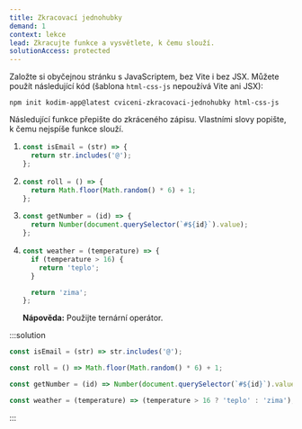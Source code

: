```yaml
---
title: Zkracovací jednohubky
demand: 1
context: lekce
lead: Zkracujte funkce a vysvětlete, k čemu slouží.
solutionAccess: protected
---
```


Založte si obyčejnou stránku s JavaScriptem, bez Vite i bez JSX. Můžete použít následující kód (šablona `html-css-js` nepoužívá Vite ani JSX):
  ```shell
  npm init kodim-app@latest cviceni-zkracovaci-jednohubky html-css-js
  ```

Následující funkce přepište do zkráceného zápisu. Vlastními slovy popište, k čemu nejspíše funkce slouží.

1.  ```js
    const isEmail = (str) => {
      return str.includes('@');
    };
    ```
1.  ```js
    const roll = () => {
      return Math.floor(Math.random() * 6) + 1;
    };
    ```
1.  ```js
    const getNumber = (id) => {
      return Number(document.querySelector(`#${id}`).value);
    };
    ```
1.  ```js
    const weather = (temperature) => {
      if (temperature > 16) {
        return 'teplo';
      }

      return 'zima';
    };
    ```

    **Nápověda:** Použijte ternární operátor.

:::solution

```js
const isEmail = (str) => str.includes('@');

const roll = () => Math.floor(Math.random() * 6) + 1;

const getNumber = (id) => Number(document.querySelector(`#${id}`).value);

const weather = (temperature) => (temperature > 16 ? 'teplo' : 'zima');
```

:::
